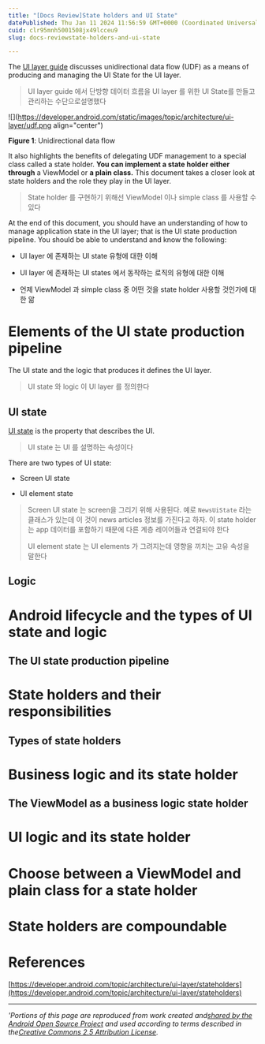```yaml
---
title: "[Docs Review]State holders and UI State"
datePublished: Thu Jan 11 2024 11:56:59 GMT+0000 (Coordinated Universal Time)
cuid: clr95mnh5001508jx49lcceu9
slug: docs-reviewstate-holders-and-ui-state

---
```


The [UI layer guide](https://developer.android.com/topic/architecture/ui-layer) discusses unidirectional data flow (UDF) as a means of producing and managing the UI State for the UI layer.

> UI layer guide 에서 단방향 데이터 흐름을 UI layer 를 위한 UI State를 만들고 관리하는 수단으로설명했다

![](https://developer.android.com/static/images/topic/architecture/ui-layer/udf.png align="center")

**Figure 1**: Unidirectional data flow

It also highlights the benefits of delegating UDF management to a special class called a state holder. **You can implement a state holder either through** a ViewModel or **a plain class.** This document takes a closer look at state holders and the role they play in the UI layer.

> State holder 를 구현하기 위해선 ViewModel 이나 simple class 를 사용할 수 있다

At the end of this document, you should have an understanding of how to manage application state in the UI layer; that is the UI state production pipeline. You should be able to understand and know the following:

* UI layer 에 존재하는 UI state 유형에 대한 이해
    
* UI layer 에 존재하는 UI states 에서 동작하는 로직의 유형에 대한 이해
    
* 언제 ViewModel 과 simple class 중 어떤 것을 state holder 사용할 것인가에 대한 앎
    

# Elements of the UI state production pipeline

The UI state and the logic that produces it defines the UI layer.

> UI state 와 logic 이 UI layer 를 정의한다

## UI state

[UI state](https://developer.android.com/topic/architecture/ui-layer#define-ui-state) is the property that describes the UI.

> UI state 는 UI 를 설명하는 속성이다

There are two types of UI state:

* Screen UI state
    
* UI element state
    

> Screen UI state 는 screen을 그리기 위해 사용된다. 예로 `NewsUiState` 라는 클래스가 있는데 이 것이 news articles 정보를 가진다고 하자. 이 state holder 는 app 데이터를 포함하기 때문에 다른 계층 레이어들과 연결되야 한다
> 
> UI element state 는 UI elements 가 그려지는데 영향을 끼치는 고유 속성을 말한다

## Logic

# Android lifecycle and the types of UI state and logic

## The UI state production pipeline

# State holders and their responsibilities

## Types of state holders

# Business logic and its state holder

## The ViewModel as a business logic state holder

# UI logic and its state holder

# Choose between a ViewModel and plain class for a state holder

# State holders are compoundable

# References

[https://developer.android.com/topic/architecture/ui-layer/stateholders](https://developer.android.com/topic/architecture/ui-layer/stateholders)

---

*'Portions of this page are reproduced from work created and*[*shared by the Android Open Source Project*](http://code.google.com/policies.html) *and used according to terms described in the*[*Creative Commons 2.5 Attribution License*](http://creativecommons.org/licenses/by/2.5/)*.*